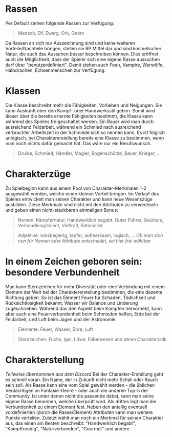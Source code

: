 # Rassen
Per Default stehen folgende Rassen zur Verfügung:
> Mensch, Elf, Zwerg, Ork, Gnom

Da Rassen an sich nur Auszeichnung sind und keine weiteren Vorteile/Nachteile bringen, stellen sie RP Mittel dar und sind kosmetischer Natur, die auch das Aussehen besser beschreiben können. Dies eröffnet auch die Möglichkeit, dass der Spieler sich eine eigene Rasse aussuchen darf über "benutzerdefiniert". Damit stehen auch Feen, Vampire, Werwölfe, Halbdrachen, Echsenmenschen zur Verfügung.

# Klassen
Die Klasse beschreibt mehr die Fähigkeiten, Vorlieben und Neigungen. Sie kann Auskunft über den Kampf- oder Handwerksstil geben. Somit wird dieser über die bereits erlernte Fähigkeiten bestimmt, die Klasse kann während des Spieles freigeschaltet werden. Ein Bauer wird man durch ausreichend Feldarbeit, während ein Schmied nach ausreichend verbrachter Arbeitszeit in der Schmiede sich so nennen kann.
Es ist folglich unlogisch, bei Charaktererstellung bereits eine Klasse zu bestimmen, wenn man noch nichts dafür gemacht hat. Das wäre nur ein Berufswunsch.

> Druide, Schmied, Händler, Magier, Bogenschütze, Bauer, Krieger, ...

# Charakterzüge
Zu Spielbeginn kann aus einem Pool von Charakter-Merkmalen 1-2 ausgewählt werden, welche einen kleinen Vorteil bringen. Im Verlauf des Spieles entwickelt man seinen Charakter und kann neue Wesenszüge ausbilden. Diese Merkmale sind nicht mit den Attributen zu verwechseln und geben einen nicht-stackbaren einmaligen Bonus: 

> Nomen: Kämpfernatur, Handwerklich begabt, Guter Führer, Geizhals, Verhandlungstalent, Vielfraß, Rationalist

> Adjektive: wissbegierig, tapfer, aufmerksam, logisch, ...
*Ob man sich nun für Nomen oder Attribute entscheidet, sei hier frei wählbar*

# In einem Zeichen geboren sein: besondere Verbundenheit
Man kann Sternzeichen für mehr Diversität oder eine Verbindung mit einem Element der Welt bei der Charaktererstellung bestimmen, die eine dezente Richtung geben. So ist das Element Feuer für Schaden, Tödlichkeit und Rücksichtlosigkeit bekannt, Wasser wir Balance und Linderung zugeschrieben. Während das den Aspekt beim Kämpfen hervorhebt, kann aber auch eine Feuerverbundenheit beim Schmieden helfen, Erde bei der Feldarbeit, und Luft beim Jagen und der Astronomie.

> Elemente: Feuer, Wasser, Erde, Luft

> Sternzeichen: Fuchs, Igel, Löwe, Fabelwesen und deren Charakteristik

# Charakterstellung
*Teilweise übernommen aus dem Discord*
Bei der Charakter-Erstellung geht es schnell voran. Ein Name, der in Zukunft nicht mehr Schall oder Rauch sein soll. Als Rasse kann eine vom Spiel gewählt werden - die üblichen Verdächtigen im Fantasie-Genre - oder auch die anderen Top-5 der Community. Ist unter denen nicht die passende dabei, kann man seine eigene Rasse benennen, welche überprüft wird. Als drittes legt man die Verbundenheit zu einem Element fest. Neben den anteilig eventuell vordefinierten (durch die Rasse/Element) Attributen kann man weitere Punkte verteilen. 
Zuletzt wählt man noch ein Merkmal für seinen Charakter aus, das einen am Besten beschreibt: "Handwerklich begabt", "Kampffreudig", "Naturverbunden", "Gourmet" und andere.